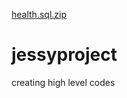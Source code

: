 [health.sql.zip](https://github.com/jessy2022/jessyproject/files/7835457/health.sql.zip)
# jessyproject
creating high level codes
